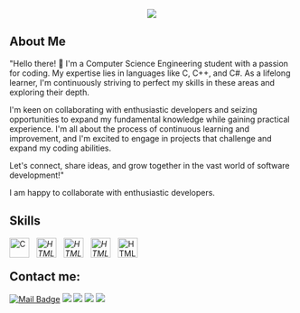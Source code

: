 <!---upper heading--->
<p align="center">
  <a href="https://github.com/DenverCoder1/readme-typing-svg"><img src="https://readme-typing-svg.herokuapp.com?lines=Hi,+I'm+Samiul;I+love+to+code.;And+I+love+to+learn+as+well.;&center=true&width=500&height=50"></a>
</p>


<!---about me--->
## About Me
"Hello there! 👋 I'm a Computer Science Engineering student with a passion for coding. My expertise lies in languages like C, C++, and C#. As a lifelong learner, I'm continuously striving to perfect my skills in these areas and exploring their depth.

I'm keen on collaborating with enthusiastic developers and seizing opportunities to expand my fundamental knowledge while gaining practical experience. I'm all about the process of continuous learning and improvement, and I'm excited to engage in projects that challenge and expand my coding abilities.

Let's connect, share ideas, and grow together in the vast world of software development!"

I am happy to collaborate with enthusiastic developers.

<!---skills--->
## Skills
<img align="left" alt="C" width="35px" style="padding-right:10px;" src="https://cdn.jsdelivr.net/gh/devicons/devicon/icons/c/c-original.svg"/>
<i class="devicon-cplusplus-line"><img align="left" alt="HTML" width="35px" style="padding-right:10px;" src="https://cdn.jsdelivr.net/gh/devicons/devicon/icons/cplusplus/cplusplus-original.svg" /></i>
<i class="devicon-cplusplus-line"><img align="left" alt="HTML" width="35px" style="padding-right:10px;" src="https://cdn.jsdelivr.net/gh/devicons/devicon/icons/csharp/csharp-original.svg" /></i>
<i class="devicon-cplusplus-line"><img align="left" alt="HTML" width="35px" style="padding-right:10px;" src="https://cdn.jsdelivr.net/gh/devicons/devicon@latest/icons/mysql/mysql-original.svg" /></i>
<img align="left" alt="HTML" width="35px" style="padding-right:10px;" src="https://cdn.jsdelivr.net/gh/devicons/devicon/icons/premierepro/premierepro-original.svg" />
<br />

#
<!---contact--->
## Contact me:
[![Mail Badge](https://img.shields.io/badge/samikarim191139@gmail.com-c14438?style=for-the-badge&logo=Gmail&logoColor=white&link=samikarim191139@gmail.com)](mailto:samikarim191139@gmail.com)
<a href="https://discord.com/users/612881557656436746" target="_blank"><img src="https://img.shields.io/badge/Samiul-7289DA?style=for-the-badge&logo=discord&logoColor=white" target="_blank"></a>
<a href="https://www.linkedin.com/in/samiulkarim191139/" target="_blank"><img src="https://img.shields.io/badge/-Samiul Karim-%230077B5?style=for-the-badge&logo=linkedin&logoColor=white" target="_blank"></a> 
<a href="https://www.twitter.com/" target="_blank"><img src="https://img.shields.io/badge/Twitter-1DA1F2?style=for-the-badge&logo=twitter&logoColor=white" target="_blank"></a>
<a href="https://www.youtube.com/watch?v=dQw4w9WgXcQ" target="_blank"><img src="https://img.shields.io/badge/@Samiul-FF0000?style=for-the-badge&logo=youtube&logoColor=white" target="_blank"></a>
